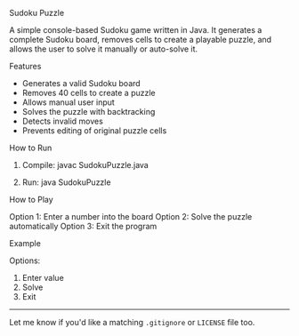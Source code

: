 Sudoku Puzzle

A simple console-based Sudoku game written in Java. It generates a complete Sudoku board, removes cells to create a playable puzzle, and allows the user to solve it manually or auto-solve it.

Features

- Generates a valid Sudoku board
- Removes 40 cells to create a puzzle
- Allows manual user input
- Solves the puzzle with backtracking
- Detects invalid moves
- Prevents editing of original puzzle cells

How to Run

1. Compile: javac SudokuPuzzle.java


2. Run: java SudokuPuzzle


How to Play

Option 1: Enter a number into the board
Option 2: Solve the puzzle automatically
Option 3: Exit the program


Example

Options:
1. Enter value
2. Solve
3. Exit

---

Let me know if you'd like a matching `.gitignore` or `LICENSE` file too.
```
